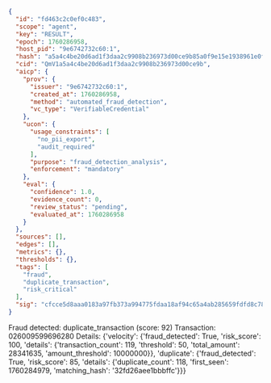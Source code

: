 ```json
{
  "id": "fd463c2c0ef0c483",
  "scope": "agent",
  "key": "RESULT",
  "epoch": 1760286958,
  "host_pid": "9e6742732c60:1",
  "hash": "a5a4c4be20d6ad1f3daa2c9908b236973d00ce9b85a0f9e15e1938961e0feef1",
  "cid": "QmV1a5a4c4be20d6ad1f3daa2c9908b236973d00ce9b",
  "aicp": {
    "prov": {
      "issuer": "9e6742732c60:1",
      "created_at": 1760286958,
      "method": "automated_fraud_detection",
      "vc_type": "VerifiableCredential"
    },
    "ucon": {
      "usage_constraints": [
        "no_pii_export",
        "audit_required"
      ],
      "purpose": "fraud_detection_analysis",
      "enforcement": "mandatory"
    },
    "eval": {
      "confidence": 1.0,
      "evidence_count": 0,
      "review_status": "pending",
      "evaluated_at": 1760286958
    }
  },
  "sources": [],
  "edges": [],
  "metrics": {},
  "thresholds": {},
  "tags": [
    "fraud",
    "duplicate_transaction",
    "risk_critical"
  ],
  "sig": "cfcce5d8aaa0183a97fb373a994775fdaa18af94c65a4ab285659fdfd8c78e86"
}
```

Fraud detected: duplicate_transaction (score: 92)
Transaction: 026009599696280
Details: {'velocity': {'fraud_detected': True, 'risk_score': 100, 'details': {'transaction_count': 119, 'threshold': 50, 'total_amount': 28341635, 'amount_threshold': 10000000}}, 'duplicate': {'fraud_detected': True, 'risk_score': 85, 'details': {'duplicate_count': 118, 'first_seen': 1760284979, 'matching_hash': '32fd26aee1bbbffc'}}}